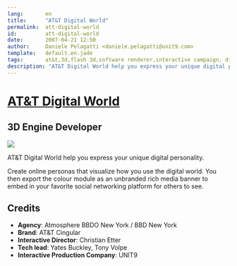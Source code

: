```yaml
---
lang:       en
title:      "AT&T Digital World"
permalink:  att-digital-world
id:         att-digital-world
date:       2007-04-21 12:50
author:     Daniele Pelagatti <daniele.pelagatti@unit9.com>
template:   default.en.jade
tags:       at&t,3d,flash 3d,software renderer,interactive campaign, digital experience
description: "AT&T Digital World help you express your unique digital personality."
---
```


# [AT&T Digital World](#) #
## 3D Engine Developer ##

![](#{base}/img/att-digitalworld.jpg) 

AT&T Digital World help you express your unique digital personality. 

Create online personas that visualize how you use the digital world. You then export the colour module as an unbranded rich media banner to embed in your favorite social networking platform for others to see.

## Credits ##

 * **Agency**: Atmosphere BBDO New York / BBD New York 
 * **Brand**: AT&T Cingular 
 * **Interactive Director**: Christian Etter 
 * **Tech lead**: Yates Buckley, Tony Volpe 
 * **Interactive Production Company**: UNIT9


